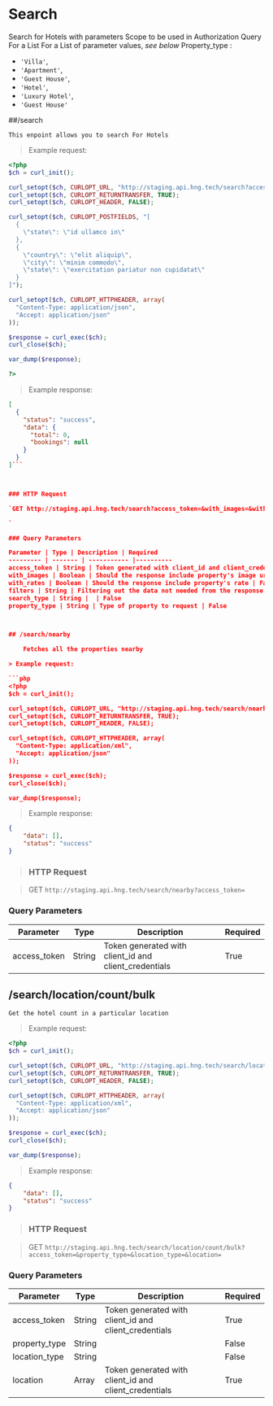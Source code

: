# Search


Search for Hotels with parameters 
Scope to be used in Authorization 
Query For a List
For a List of parameter values, *see below*
Property_type : 
*	`'Villa'`, 
*	`'Apartment'`,
*	`'Guest House'`,
*	`'Hotel'`, 
*	`'Luxury Hotel'`, 
*	`'Guest House'`

##/search
	
	This enpoint allows you to search For Hotels

> Example request:

```php
<?php
$ch = curl_init();

curl_setopt($ch, CURLOPT_URL, "http://staging.api.hng.tech/search?access_token=&with_images=&with_rates=&filters=&search_type=&property_type=");
curl_setopt($ch, CURLOPT_RETURNTRANSFER, TRUE);
curl_setopt($ch, CURLOPT_HEADER, FALSE);

curl_setopt($ch, CURLOPT_POSTFIELDS, "[
  {
    \"state\": \"id ullamco in\"
  },
  {
    \"country\": \"elit aliquip\",
    \"city\": \"minim commodo\",
    \"state\": \"exercitation pariatur non cupidatat\"
  }
]");

curl_setopt($ch, CURLOPT_HTTPHEADER, array(
  "Content-Type: application/json",
  "Accept: application/json"
));

$response = curl_exec($ch);
curl_close($ch);

var_dump($response);

?>
```

> Example response:

```json
[
  {
    "status": "success",
    "data": {
      "total": 0,
      "bookings": null
    }
  }
]```



### HTTP Request

`GET http://staging.api.hng.tech/search?access_token=&with_images=&with_rates=&filters=&search_type=&property_type=`

`

### Query Parameters

Parameter | Type | Description | Required
--------- | ------- | ----------- |----------
access_token | String | Token generated with client_id and client_credentials | True
with_images | Boolean | Should the response include property's image url | False
with_rates | Boolean | Should the response include property's rate | False
filters | String | Filtering out the data not needed from the response | False
search_type | String |  | False
property_type | String | Type of property to request | False



## /search/nearby

	Fetches all the properties nearby

> Example request:

```php
<?php
$ch = curl_init();

curl_setopt($ch, CURLOPT_URL, "http://staging.api.hng.tech/search/nearby?access_token=");
curl_setopt($ch, CURLOPT_RETURNTRANSFER, TRUE);
curl_setopt($ch, CURLOPT_HEADER, FALSE);

curl_setopt($ch, CURLOPT_HTTPHEADER, array(
  "Content-Type: application/xml",
  "Accept: application/json"
));

$response = curl_exec($ch);
curl_close($ch);

var_dump($response);
```
> Example response:

```json
{
    "data": [],
    "status": "success"
}
```

>###	 HTTP Request

>	GET `http://staging.api.hng.tech/search/nearby?access_token=`

### Query Parameters

Parameter |  Type | Description | Required |
--------- | ------- | ----------- | -----------
access_token | String | Token generated with client_id and client_credentials | True


## /search/location/count/bulk

	Get the hotel count in a particular location

> Example request:

```php
<?php
$ch = curl_init();

curl_setopt($ch, CURLOPT_URL, "http://staging.api.hng.tech/search/location/count/bulk?access_token=&property_type=&location_type=&location=");
curl_setopt($ch, CURLOPT_RETURNTRANSFER, TRUE);
curl_setopt($ch, CURLOPT_HEADER, FALSE);

curl_setopt($ch, CURLOPT_HTTPHEADER, array(
  "Content-Type: application/xml",
  "Accept: application/json"
));

$response = curl_exec($ch);
curl_close($ch);

var_dump($response);
```
> Example response:

```json
{
    "data": [],
    "status": "success"
}
```

>###	 HTTP Request

>	GET `http://staging.api.hng.tech/search/location/count/bulk?access_token=&property_type=&location_type=&location=`

### Query Parameters

Parameter |  Type | Description | Required |
--------- | ------- | ----------- | -----------
access_token | String | Token generated with client_id and client_credentials | True
property_type | String |  | False
location_type | String |  | False
location | Array | Token generated with client_id and client_credentials | True


